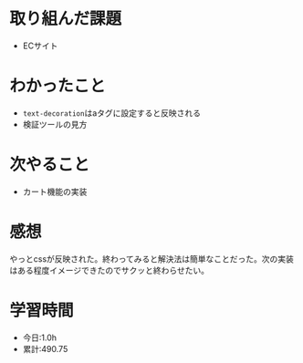 # 取り組んだ課題
- ECサイト
# わかったこと
- `text-decoration`はaタグに設定すると反映される
- 検証ツールの見方
# 次やること
- カート機能の実装
# 感想
やっとcssが反映された。終わってみると解決法は簡単なことだった。次の実装はある程度イメージできたのでサクッと終わらせたい。
# 学習時間
- 今日:1.0h
- 累計:490.75